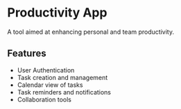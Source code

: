 # Productivity App

A tool aimed at enhancing personal and team productivity.

## Features

- User Authentication
- Task creation and management
- Calendar view of tasks
- Task reminders and notifications
- Collaboration tools
